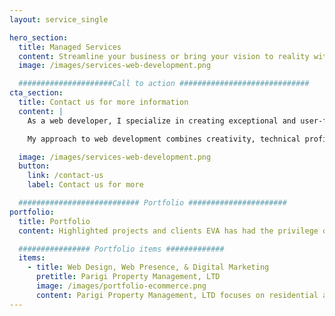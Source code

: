 ```yaml
---
layout: service_single

hero_section:
  title: Managed Services
  content: Streamline your business or bring your vision to reality with custom systems designed for peak performance, operational efficiency, and growth potential.
  image: /images/services-web-development.png

  #####################Call to action #############################
cta_section:
  title: Contact us for more information
  content: |
    As a web developer, I specialize in creating exceptional and user-friendly web experiences. With a keen eye for design and a strong technical background, I have the skills and expertise to bring your digital vision to life. Whether it's a stunning website, an interactive web application, or an e-commerce platform, I am dedicated to delivering high-quality solutions tailored to your specific needs.

    My approach to web development combines creativity, technical proficiency, and a focus on usability. I am well-versed in HTML, CSS, and JavaScript, ensuring that every project is built with clean and standards-compliant code. I am also experienced in utilizing popular front-end frameworks such as React and Vue.js to develop dynamic and responsive interfaces.

  image: /images/services-web-development.png
  button:
    link: /contact-us
    label: Contact us for more

  ########################### Portfolio ######################
portfolio:
  title: Portfolio
  content: Highlighted projects and clients EVA has had the privilege of working with. EVA is proud to provide IT services to a range of industries and clients.

  ################ Portfolio items #############
  items:
    - title: Web Design, Web Presence, & Digital Marketing
      pretitle: Parigi Property Management, LTD
      image: /images/portfolio-ecommerce.png
      content: Parigi Property Management, LTD focuses on residential and commercial property management, sales, and investments across the Beaumont, Port Arthur, and Greater Southeast Texas area. EVA is proud to provide a variety of web presence services for PPM including website design & management, Bing & Google SEO, and digital marketing of real-estate listings.
---
```


